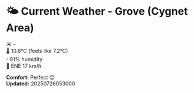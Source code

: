 # 🌤️ Current Weather - Grove (Cygnet Area)

☀️ **-**  
🌡️ 10.6°C (feels like 7.2°C)  
💧 91% humidity  
💨 ENE 17 km/h  

**Comfort:** Perfect 😌  
**Updated:** 20250726053000
